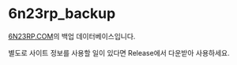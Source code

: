 # 6n23rp_backup
 
[6N23RP.COM](6N23RP.COM)의 백업 데이터베이스입니다.

별도로 사이트 정보를 사용할 일이 있다면 Release에서 다운받아 사용하세요.
